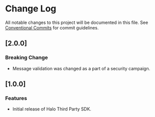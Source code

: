 # Change Log

All notable changes to this project will be documented in this file.
See [Conventional Commits](https://conventionalcommits.org) for commit guidelines.

## [2.0.0]
### Breaking Change
* Message validation was changed as a part of a security campaign.

## [1.0.0]
### Features
* Initial release of Halo Third Party SDK.

